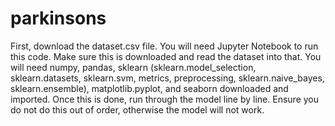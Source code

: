 # parkinsons

First, download the dataset.csv file. You will need Jupyter Notebook to run this code. Make sure this is downloaded and read the dataset into that. You will need numpy, pandas, sklearn (sklearn.model_selection, sklearn.datasets, sklearn.svm, metrics, preprocessing, sklearn.naive_bayes, sklearn.ensemble), matplotlib.pyplot, and seaborn downloaded and imported. Once this is done, run through the model line by line. Ensure you do not do this out of order, otherwise the model will not work. 
